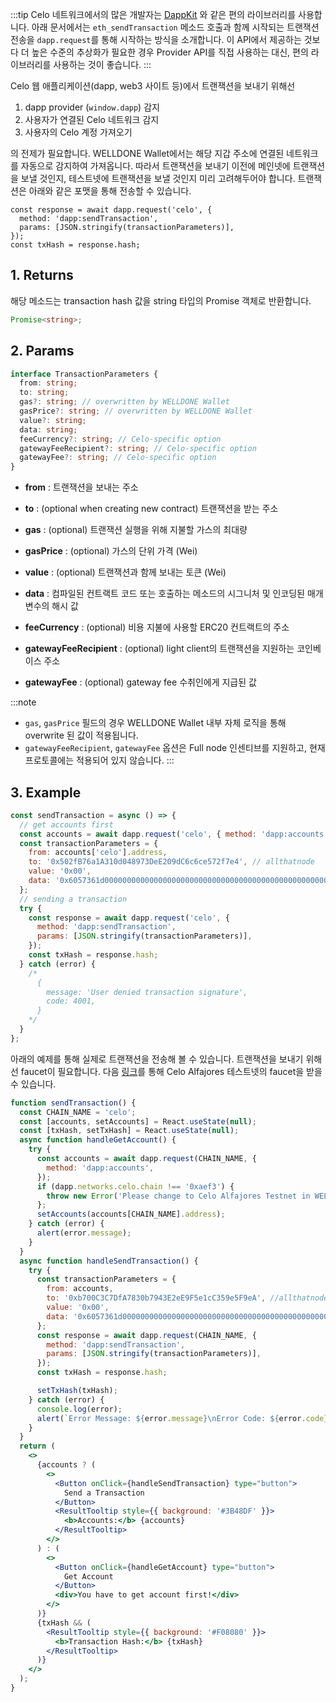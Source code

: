 :::tip
Celo 네트워크에서의 많은 개발자는 [DappKit](https://docs.celo.org/developer/dappkit) 와 같은 편의 라이브러리를 사용합니다. 아래 문서에서는 `eth_sendTransaction` 메소드 호출과 함께 시작되는 트랜잭션 전송을 `dapp.request`를 통해 시작하는 방식을 소개합니다. 이 API에서 제공하는 것보다 더 높은 수준의 추상화가 필요한 경우 Provider API를 직접 사용하는 대신, 편의 라이브러리를 사용하는 것이 좋습니다.
:::

Celo 웹 애플리케이션(dapp, web3 사이트 등)에서 트랜잭션을 보내기 위해선

1. dapp provider (`window.dapp`) 감지
2. 사용자가 연결된 Celo 네트워크 감지
3. 사용자의 Celo 계정 가져오기

의 전제가 필요합니다. WELLDONE Wallet에서는 해당 지갑 주소에 연결된 네트워크를 자동으로 감지하여 가져옵니다. 따라서 트랜잭션을 보내기 이전에 메인넷에 트랜잭션을 보낼 것인지, 테스트넷에 트랜잭션을 보낼 것인지 미리 고려해두어야 합니다. 트랜잭션은 아래와 같은 포맷을 통해 전송할 수 있습니다.

```tsx
const response = await dapp.request('celo', {
  method: 'dapp:sendTransaction',
  params: [JSON.stringify(transactionParameters)],
});
const txHash = response.hash;
```

## 1. Returns

해당 메소드는 transaction hash 값을 string 타입의 Promise 객체로 반환합니다.

```typescript
Promise<string>;
```

## 2. Params

```typescript
interface TransactionParameters {
  from: string; 
  to: string; 
  gas?: string; // overwritten by WELLDONE Wallet
  gasPrice?: string; // overwritten by WELLDONE Wallet
  value?: string; 
  data: string; 
  feeCurrency?: string; // Celo-specific option
  gatewayFeeRecipient?: string; // Celo-specific option
  gatewayFee?: string; // Celo-specific option
}
```
* **from** : 트랜잭션을 보내는 주소

* **to** : (optional when creating new contract) 트랜잭션을 받는 주소

* **gas** : (optional) 트랜잭션 실행을 위해 지불할 가스의 최대량

* **gasPrice** : (optional) 가스의 단위 가격 (Wei)

* **value** : (optional) 트랜잭션과 함께 보내는 토큰 (Wei)

* **data** : 컴파일된 컨트랙트 코드 또는 호출하는 메소드의 시그니처 및 인코딩된 매개 변수의 해시 값

* **feeCurrency** : (optional) 비용 지불에 사용할 ERC20 컨트랙트의 주소

* **gatewayFeeRecipient** : (optional) light client의 트랜잭션을 지원하는 코인베이스 주소

* **gatewayFee** : (optional) gateway fee 수취인에게 지급된 값

:::note
* `gas`, `gasPrice` 필드의 경우 WELLDONE Wallet 내부 자체 로직을 통해 overwrite 된 값이 적용됩니다. 
* `gatewayFeeRecipient`, `gatewayFee` 옵션은 Full node 인센티브를 지원하고, 현재 프로토콜에는 적용되어 있지 않습니다.
:::

## 3. Example

```javascript
const sendTransaction = async () => {
  // get accounts first
  const accounts = await dapp.request('celo', { method: 'dapp:accounts' });
  const transactionParameters = {
    from: accounts['celo'].address,
    to: '0x502fB76a1A310d048973DeE209dC6c6ce572f7e4', // allthatnode
    value: '0x00',
    data: '0x6057361d000000000000000000000000000000000000000000000000000000000008a198',
  };
  // sending a transaction
  try {
    const response = await dapp.request('celo', {
      method: 'dapp:sendTransaction',
      params: [JSON.stringify(transactionParameters)],
    });
    const txHash = response.hash;
  } catch (error) {
    /* 
      {
        message: 'User denied transaction signature',
        code: 4001,
      }
    */
  }
};
```

아래의 예제를 통해 실제로 트랜잭션을 전송해 볼 수 있습니다. 트랜잭션을 보내기 위해선 faucet이 필요합니다. 다음 [링크](https://www.allthatnode.com/faucet/celo.dsrv)를 통해 Celo Alfajores 테스트넷의 faucet을 받을 수 있습니다.

```jsx live
function sendTransaction() {
  const CHAIN_NAME = 'celo';
  const [accounts, setAccounts] = React.useState(null);
  const [txHash, setTxHash] = React.useState(null);
  async function handleGetAccount() {
    try {
      const accounts = await dapp.request(CHAIN_NAME, {
        method: 'dapp:accounts',
      });
      if (dapp.networks.celo.chain !== '0xaef3') {
        throw new Error('Please change to Celo Alfajores Testnet in WELLDONE Wallet');
      };
      setAccounts(accounts[CHAIN_NAME].address);
    } catch (error) {
      alert(error.message);
    }
  }
  async function handleSendTransaction() {
    try {
      const transactionParameters = {
        from: accounts,
        to: '0xb700C3C7DfA7830b7943E2eE9F5e1cC359e5F9eA', //allthatnode
        value: '0x00',
        data: '0x6057361d000000000000000000000000000000000000000000000000000000000008a198',
      };
      const response = await dapp.request(CHAIN_NAME, {
        method: 'dapp:sendTransaction',
        params: [JSON.stringify(transactionParameters)],
      });
      const txHash = response.hash;

      setTxHash(txHash);
    } catch (error) {
      console.log(error);
      alert(`Error Message: ${error.message}\nError Code: ${error.code}`);
    }
  }
  return (
    <>
      {accounts ? (
        <>
          <Button onClick={handleSendTransaction} type="button">
            Send a Transaction
          </Button>
          <ResultTooltip style={{ background: '#3B48DF' }}>
            <b>Accounts:</b> {accounts}
          </ResultTooltip>
        </>
      ) : (
        <>
          <Button onClick={handleGetAccount} type="button">
            Get Account
          </Button>
          <div>You have to get account first!</div>
        </>
      )}
      {txHash && (
        <ResultTooltip style={{ background: '#F08080' }}>
          <b>Transaction Hash:</b> {txHash}
        </ResultTooltip>
      )}
    </>
  );
}
```
